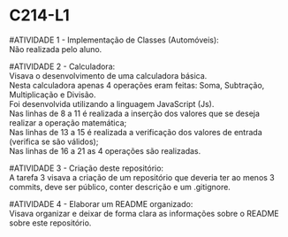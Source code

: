 # C214-L1

#ATIVIDADE 1 - Implementação de Classes (Automóveis):                
Não realizada pelo aluno.

#ATIVIDADE 2 - Calculadora:                     
Visava o desenvolvimento de uma calculadora básica.                             
Nesta calculadora apenas 4 operações eram feitas: Soma, Subtração, Multiplicação e Divisão.                                
Foi desenvolvida utilizando a linguagem JavaScript (Js).                
Nas linhas de 8 a 11 é realizada a inserção dos valores que se deseja realizar a operação matemática;                           
Nas linhas de 13 a 15 é realizada a verificação dos valores de entrada (verifica se são válidos);                              
Nas linhas de 16 a 21 as 4 operações são realizadas.

#ATIVIDADE 3 - Criação deste repositório:                     
A tarefa 3 visava a criação de um repositório que deveria ter ao menos 3 commits, deve ser público, conter descrição e um .gitignore.

#ATIVIDADE 4 - Elaborar um README organizado:                                        
Visava organizar e deixar de forma clara as informações sobre o README sobre este repositório.


